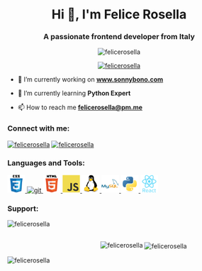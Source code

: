 <h1 align="center">Hi 👋, I'm Felice Rosella</h1>
<h3 align="center">A passionate frontend developer from Italy</h3>

<p align="center"> <img src="https://komarev.com/ghpvc/?username=felicerosella&label=Profile%20views&color=0e75b6&style=flat" alt="felicerosella" /> </p>

<p align="center"> <a href="https://github.com/ryo-ma/github-profile-trophy"><img src="https://github-profile-trophy.vercel.app/?username=felicerosella" alt="felicerosella" /></a> </p>

- 🔭 I’m currently working on **www.sonnybono.com**

- 🌱 I’m currently learning **Python Expert**

- 📫 How to reach me **felicerosella@pm.me**

<h3 align="left">Connect with me:</h3>
<p align="left">
<a href="https://dev.to/felicerosella" target="blank"><img align="center" src="https://raw.githubusercontent.com/rahuldkjain/github-profile-readme-generator/master/src/images/icons/Social/devto.svg" alt="felicerosella" height="30" width="40" /></a>
<a href="https://linkedin.com/in/felicerosella" target="blank"><img align="center" src="https://raw.githubusercontent.com/rahuldkjain/github-profile-readme-generator/master/src/images/icons/Social/linked-in-alt.svg" alt="felicerosella" height="30" width="40" /></a>
</p>

<h3 align="left">Languages and Tools:</h3>
<p align="left"> <a href="https://www.w3schools.com/css/" target="_blank" rel="noreferrer"> <img src="https://raw.githubusercontent.com/devicons/devicon/master/icons/css3/css3-original-wordmark.svg" alt="css3" width="40" height="40"/> </a> <a href="https://git-scm.com/" target="_blank" rel="noreferrer"> <img src="https://www.vectorlogo.zone/logos/git-scm/git-scm-icon.svg" alt="git" width="40" height="40"/> </a> <a href="https://www.w3.org/html/" target="_blank" rel="noreferrer"> <img src="https://raw.githubusercontent.com/devicons/devicon/master/icons/html5/html5-original-wordmark.svg" alt="html5" width="40" height="40"/> </a> <a href="https://developer.mozilla.org/en-US/docs/Web/JavaScript" target="_blank" rel="noreferrer"> <img src="https://raw.githubusercontent.com/devicons/devicon/master/icons/javascript/javascript-original.svg" alt="javascript" width="40" height="40"/> </a> <a href="https://www.linux.org/" target="_blank" rel="noreferrer"> <img src="https://raw.githubusercontent.com/devicons/devicon/master/icons/linux/linux-original.svg" alt="linux" width="40" height="40"/> </a> <a href="https://www.mysql.com/" target="_blank" rel="noreferrer"> <img src="https://raw.githubusercontent.com/devicons/devicon/master/icons/mysql/mysql-original-wordmark.svg" alt="mysql" width="40" height="40"/> </a> <a href="https://www.python.org" target="_blank" rel="noreferrer"> <img src="https://raw.githubusercontent.com/devicons/devicon/master/icons/python/python-original.svg" alt="python" width="40" height="40"/> </a> <a href="https://reactjs.org/" target="_blank" rel="noreferrer"> <img src="https://raw.githubusercontent.com/devicons/devicon/master/icons/react/react-original-wordmark.svg" alt="react" width="40" height="40"/> </a> </p>

<h3 align="left">Support:</h3>
<p><a href="https://www.buymeacoffee.com/felicerosella"> <img align="left" src="https://cdn.buymeacoffee.com/buttons/v2/default-yellow.png" height="50" width="210" alt="felicerosella" /></a></p><br><br>

<p><img align="left" src="https://github-readme-stats.vercel.app/api/top-langs?username=felicerosella&show_icons=true&locale=en&layout=compact" alt="felicerosella" /></p>

<p>&nbsp;<img align="center" src="https://github-readme-stats.vercel.app/api?username=felicerosella&show_icons=true&locale=en" alt="felicerosella" /></p>

<p><img align="center" src="https://github-readme-streak-stats.herokuapp.com/?user=felicerosella&" alt="felicerosella" /></p>
